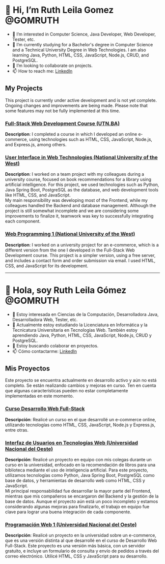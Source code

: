# 👋 Hi, I’m Ruth Leila Gomez @GOMRUTH
- 👀 I’m interested in Computer Science, Java Developer, Web Developer, Tester, etc.
- 🌱 I’m currently studying for a Bachelor's degree in Computer Science and a Technical University Degree in Web Technologies. I am also learning Java, Python, HTML, CSS, JavaScript, Node.js, CRUD, and PostgreSQL.
- 💞️ I’m looking to collaborate on projects.
- 📫 How to reach me: [LinkedIn](https://www.linkedin.com/in/ruthleilagomez)

## My Projects
This project is currently under active development and is not yet complete. Ongoing changes and improvements are being made. Please note that some features may not be fully implemented at this time.

### [Full-Stack Web Development Course (UTN.BA)](https://github.com/GOMRUTH/Proyecto-Curso-Full-Stack-1)
**Description**: I completed a course in which I developed an online e-commerce, using technologies such as HTML, CSS, JavaScript, Node.js, and Express.js, among others.

### [User Interface in Web Technologies (National University of the West)](https://github.com/GOMRUTH/IU_TW)
**Description**: I worked on a team project with my colleagues during a university course, focused on book recommendations for a library using artificial intelligence. For this project, we used technologies such as Python, Java Spring Boot, PostgreSQL as the database, and web development tools like HTML, CSS, and JavaScript.  
My main responsibility was developing most of the Frontend, while my colleagues handled the Backend and database management. Although the project is still somewhat incomplete and we are considering some improvements to finalize it, teamwork was key to successfully integrating each component.

### [Web Programming 1 (National University of the West)](https://github.com/GOMRUTH/PW_gomezruth)
**Description**: I worked on a university project for an e-commerce, which is a different version from the one I developed in the Full-Stack Web Development course. This project is a simpler version, using a free server, and includes a contact form and order submission via email. I used HTML, CSS, and JavaScript for its development.

---

# 👋 Hola, soy Ruth Leila Gómez @GOMRUTH
- 👀 Estoy interesada en Ciencias de la Computación, Desarrolladora Java, Desarrolladora Web, Tester, etc.
- 🌱 Actualmente estoy estudiando la Licenciatura en Informática y la Tecnicatura Universitaria en Tecnologías Web. También estoy aprendiendo Java, Python, HTML, CSS, JavaScript, Node.js, CRUD y PostgreSQL.
- 💞️ Estoy buscando colaborar en proyectos.
- 📫 Cómo contactarme: [LinkedIn](https://www.linkedin.com/in/ruthleilagomez)

## Mis Proyectos
Este proyecto se encuentra actualmente en desarrollo activo y aún no está completo. Se están realizando cambios y mejoras en curso. Ten en cuenta que algunas características pueden no estar completamente implementadas en este momento.

### [Curso Desarrollo Web Full-Stack](https://github.com/GOMRUTH/Proyecto-Curso-Full-Stack-1)
**Descripción**: Realicé un curso en el que desarrollé un e-commerce online, utilizando tecnologías como HTML, CSS, JavaScript, Node.js y Express.js, entre otras.

### [Interfaz de Usuarios en Tecnologías Web (Universidad Nacional del Oeste)](https://github.com/GOMRUTH/IU_TW)
**Descripción**: Realicé un proyecto en equipo con mis colegas durante un curso en la universidad, enfocado en la recomendación de libros para una biblioteca mediante el uso de inteligencia artificial. Para este proyecto, utilizamos tecnologías como Python, Java Spring Boot, PostgreSQL como base de datos, y herramientas de desarrollo web como HTML, CSS y JavaScript.  
Mi principal responsabilidad fue desarrollar la mayor parte del Frontend, mientras que mis compañeros se encargaron del Backend y la gestión de la base de datos. Aunque el proyecto aún está un poco incompleto y estamos considerando algunas mejoras para finalizarlo, el trabajo en equipo fue clave para lograr una buena integración de cada componente.

### [Programación Web 1 (Universidad Nacional del Oeste)](https://github.com/GOMRUTH/PW_gomezruth)
**Descripción**: Realicé un proyecto en la universidad sobre un e-commerce, que es una versión distinta al que desarrollé en el curso de Desarrollo Web Full-Stack. Este proyecto es una versión más básica, con un servidor gratuito, e incluye un formulario de consulta y envío de pedidos a través del correo electrónico. Utilicé HTML, CSS y JavaScript para su desarrollo.

<!---
GOMRUTH/GOMRUTH is a ✨ special ✨ repository because its `README.md` (this file) appears on your GitHub profile.
You can click the Preview link to take a look at your changes.
--->
